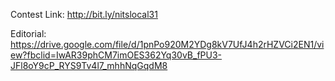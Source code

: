 Contest Link: http://bit.ly/nitslocal31

Editorial: https://drive.google.com/file/d/1pnPo920M2YDg8kV7UfJ4h2rHZVCi2EN1/view?fbclid=IwAR39phCM7imOES362Yq30vB_fPU3-JFl8oY9cP_RYS9Tv4l7_mhhNqGqdM8
